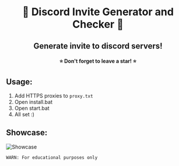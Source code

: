 <h1 align="center"> 🧶 Discord Invite Generator and Checker 🧶 </h1>
<h2 align="center">Generate invite to discord servers!</h2>
<h4 align="center">⭐ Don't forget to leave a star! ⭐</h4>

## Usage:
1. Add HTTPS proxies to `proxy.txt`
2. Open install.bat
3. Open start.bat
4. All set :)

## Showcase:
![Showcase](https://i.imgur.com/UzLkeWH.png)

`WARN: For educational purposes only`
